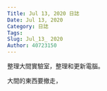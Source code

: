 ```yaml
---
Title: Jul 13, 2020 日誌
Date: Jul 13, 2020
Category: 日誌
Tags: 
Slug: Jul_13_ 2020
Author: 40723150
---
```

整理大間實驗室，整理和更新電腦。

<!-- PELICAN_END_SUMMARY -->
大間的東西要撤走，
